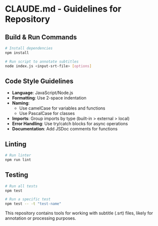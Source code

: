 # CLAUDE.md - Guidelines for Repository

## Build & Run Commands
```bash
# Install dependencies
npm install

# Run script to annotate subtitles
node index.js <input-srt-file> [options]
```

## Code Style Guidelines
- **Language**: JavaScript/Node.js
- **Formatting**: Use 2-space indentation
- **Naming**: 
  - Use camelCase for variables and functions
  - Use PascalCase for classes
- **Imports**: Group imports by type (built-in > external > local)
- **Error Handling**: Use try/catch blocks for async operations
- **Documentation**: Add JSDoc comments for functions

## Linting
```bash
# Run linter
npm run lint
```

## Testing
```bash
# Run all tests
npm test

# Run a specific test
npm test -- -t "test-name"
```

This repository contains tools for working with subtitle (.srt) files, likely for annotation or processing purposes.